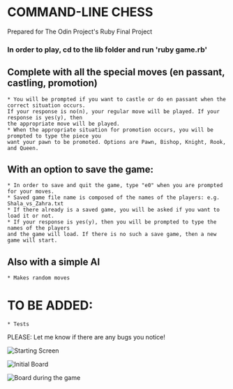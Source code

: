 # COMMAND-LINE CHESS

Prepared for The Odin Project's Ruby Final Project

### In order to play, cd to the lib folder and run 'ruby game.rb'

## Complete with all the special moves (en passant, castling, promotion)
	
	* You will be prompted if you want to castle or do en passant when the correct situation occurs.
	If your response is no(n), your regular move will be played. If your response is yes(y), then
	the appropriate move will be played.
	* When the appropriate situation for promotion occurs, you will be prompted to type the piece you
	want your pawn to be promoted. Options are Pawn, Bishop, Knight, Rook, and Queen.

## With an option to save the game:

	* In order to save and quit the game, type "e0" when you are prompted for your moves.
	* Saved game file name is composed of the names of the players: e.g. Shala_vs_Zahra.txt
	* If there already is a saved game, you will be asked if you want to load it or not.
	* If your response is yes(y), then you will be prompted to type the names of the players
	and the game will load. If there is no such a save game, then a new game will start.

## Also with a simple AI
	
	* Makes random moves

# TO BE ADDED:

	* Tests

PLEASE: Let me know if there are any bugs you notice!

![Starting Screen](https://github.com/ShalaQweghen/final/blob/master/img/1.png)

![Initial Board](https://github.com/ShalaQweghen/final/blob/master/img/2.png)

![Board during the game](https://github.com/ShalaQweghen/final/blob/master/img/3.png)